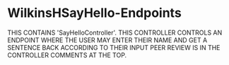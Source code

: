 # WilkinsHSayHello-Endpoints

THIS CONTAINS 'SayHelloController'.  THIS CONTROLLER CONTROLS AN ENDPOINT WHERE THE USER MAY ENTER THEIR NAME AND GET A SENTENCE BACK ACCORDING TO THEIR INPUT
PEER REVIEW IS IN THE CONTROLLER COMMENTS AT THE TOP.
